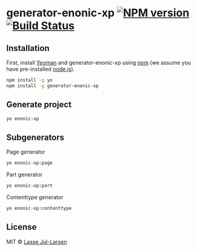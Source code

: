 # generator-enonic-xp [![NPM version][npm-image]][npm-url] [![Build Status][travis-image]][travis-url]

## Installation

First, install [Yeoman](http://yeoman.io) and generator-enonic-xp using [npm](https://www.npmjs.com/) (we assume you have pre-installed [node.js](https://nodejs.org/)).

```bash
npm install -g yo
npm install -g generator-enonic-xp
```

## Generate project

```bash
yo enonic-xp
```

## Subgenerators

Page generator
```bash
yo enonic-xp:page
```

Part generator
```bash
yo enonic-xp:part
```

Contenttype generator
```bash
yo enonic-xp:contenttype
```

## License

MIT © [Lasse Jul-Larsen]()


[npm-image]: https://badge.fury.io/js/generator-enonic-xp.svg
[npm-url]: https://npmjs.org/package/generator-enonic-xp
[travis-image]: https://travis-ci.org/ljl/generator-enonic-xp.svg?branch=master
[travis-url]: https://travis-ci.org/ljl/generator-enonic-xp
[daviddm-image]: https://david-dm.org/ljl/generator-enonic-xp.svg?theme=shields.io
[daviddm-url]: https://david-dm.org/ljl/generator-enonic-xp

